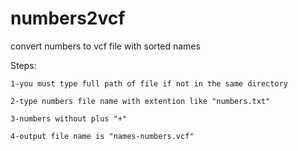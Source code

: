 # numbers2vcf
convert numbers to vcf file with sorted names

Steps:
    
    1-you must type full path of file if not in the same directory
    
    2-type numbers file name with extention like "numbers.txt"
    
    3-numbers without plus "+"  
    
    4-output file name is "names-numbers.vcf"

